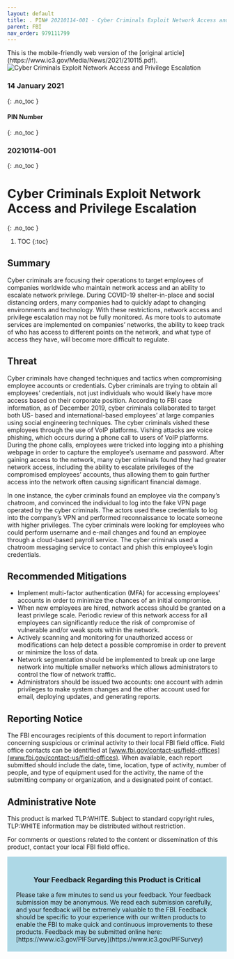 ```yaml
---
layout: default
title: . PIN# 20210114-001 - Cyber Criminals Exploit Network Access and Privilege Escalation  
parent: FBI 
nav_order: 979111799 
---
```

<style>
.dont-break-out {
  /* These are technically the same, but use both */
  overflow-wrap: break-word;
  word-wrap: break-word;

  -ms-word-break: break-all;
  /* This is the dangerous one in WebKit, as it breaks things wherever */
  word-break: break-all;
  /* Instead use this non-standard one: */
  word-break: break-word;
}
</style>

<div class="dont-break-out" markdown="1">
This is the mobile-friendly web version of the [original article](https://www.ic3.gov/Media/News/2021/210115.pdf).

<img src="https://statics.bsafes.com/images/publications/fbi-pin-2021-0114-01-cyber-criminals-exploit-network-access-and-privilege-escalation.png" alt="Cyber Criminals Exploit Network Access and Privilege Escalation" style="display:block; margin:0 auto">

### 14 January 2021
{: .no_toc }
#### PIN Number
{: .no_toc }
### 20210114-001
{: .no_toc }  
# Cyber Criminals Exploit Network Access and Privilege Escalation 
{: .no_toc }

1. TOC
{:toc}

## Summary
Cyber criminals are focusing their operations to target employees of companies worldwide who maintain network access and an ability to escalate network privilege. During COVID-19 shelter-in-place and social distancing orders, many companies had to quickly adapt to changing environments and technology. With these restrictions, network access and privilege escalation may not be fully monitored. As more tools to automate services are implemented on companies’ networks, the ability to keep track of who has access to different points on the network, and what type of access they have, will become more difficult to regulate.

## Threat 
Cyber criminals have changed techniques and tactics when compromising employee accounts or credentials. Cyber criminals are trying to obtain all employees’ credentials, not just individuals who would likely have more access based on their corporate position. According to FBI case information, as of December 2019, cyber criminals collaborated to target both US- based and international-based employees’ at large companies using social engineering techniques. The cyber criminals vished these employees through the use of VoIP platforms. Vishing attacks are voice phishing, which occurs during a phone call to users of VoIP platforms. During the phone calls, employees were tricked into logging into a phishing webpage in order to capture the employee’s username and password. After gaining access to the network, many cyber criminals found they had greater network access, including the ability to escalate privileges of the compromised employees’ accounts, thus allowing them to gain further access into the network often causing significant financial damage.  

In one instance, the cyber criminals found an employee via the company’s chatroom, and convinced the individual to log into the fake VPN page operated by the cyber criminals. The actors used these credentials to log into the company’s VPN and performed reconnaissance to locate someone with higher privileges. The cyber criminals were looking for employees who could perform username and e-mail changes and found an employee through a cloud-based payroll service. The cyber criminals used a chatroom messaging service to contact and phish this employee’s login credentials.  

## Recommended Mitigations
* Implement multi-factor authentication (MFA) for accessing employees’ accounts in order to minimize the chances of an initial compromise.
* When new employees are hired, network access should be granted on a least privilege scale. Periodic review of this network access for all employees can significantly reduce the risk of compromise of vulnerable and/or weak spots within the network.
* Actively scanning and monitoring for unauthorized access or modifications can help detect a possible compromise in order to prevent or minimize the loss of data.
* Network segmentation should be implemented to break up one large network into multiple smaller networks which allows administrators to control the flow of network traffic.
* Administrators should be issued two accounts: one account with admin privileges to make system changes and the other account used for email, deploying updates, and generating reports.

## Reporting Notice
The FBI encourages recipients of this document to report information concerning suspicious or criminal activity to their local FBI field office. Field office contacts can be identified at [www.fbi.gov/contact-us/field-offices](www.fbi.gov/contact-us/field-offices). When available, each report submitted should include the date, time, location, type of activity, number of people, and type of equipment used for the activity, the name of the submitting company or organization, and a designated point of contact.  

## Administrative Note
This product is marked TLP:WHITE. Subject to standard copyright rules, TLP:WHITE information may be distributed without restriction.  

For comments or questions related to the content or dissemination of this product, contact your local FBI field office.

<div style="background-color:lightblue; padding:20px" markdown="1"> 
<h3 style="text-align:center">Your Feedback Regarding this Product is Critical</h3>
Please take a few minutes to send us your feedback. Your feedback
submission may be anonymous. We read each submission carefully, and your
feedback will be extremely valuable to the FBI. Feedback should be specific to
your experience with our written products to enable the FBI to make quick
and continuous improvements to these products. Feedback may be
submitted online here: [https://www.ic3.gov/PIFSurvey](https://www.ic3.gov/PIFSurvey)
</div>
</div>
